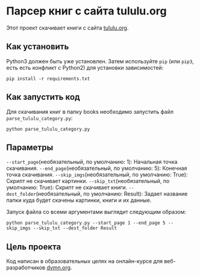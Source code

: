 # Парсер книг с сайта tululu.org
Этот проект скачивает книги с сайта [tululu.org](https://tululu.org/).

## Как установить
Python3 должен быть уже установлен. Затем используйте `pip` (или `pip3`, есть есть конфликт с Python2) для установки зависимостей:

```
pip install -r requirements.txt
```

## Как запустить код

Для скачивания книг в папку books необходимо запустить файл `parse_tululu_category.py`:

```
python parse_tululu_category.py
```


## Параметры 

`--start_page`(необязательный, по умолчанию: 1): Начальная точка скачивания.
`--end_page`(необязательный, по умолчанию: 5): Конечная точка скачивания.
`--skip_imgs`(необязательный, по умолчанию: True): Скрипт не скачивает картинки.
`--skip_txt`(необязательный, по умолчанию: True): Скрипт не скачивает книги.
`--dest_folder`(необязательный, по умолчанию: Result): Задает название папки куда будет скачены картинки, книги и их данные.


Запуск файла со всеми аргументами выглядит следующим образом:

```
python parse_tululu_category.py --start_page 1 --end_page 5 --skip_imgs --skip_txt --dest_folder Result
```


## Цель проекта

Код написан в образовательных целях на онлайн-курсе для веб-разработчиков [dvmn.org](https://dvmn.org/).